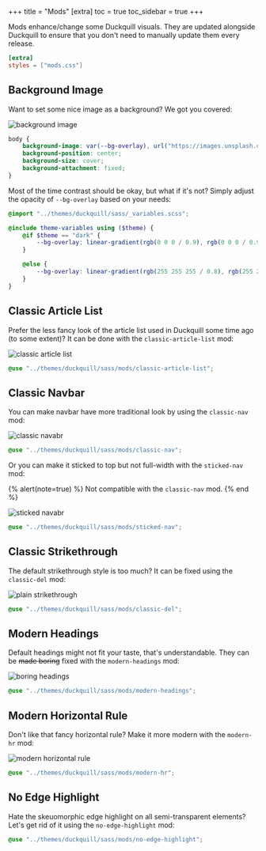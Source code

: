 +++
title = "Mods"
[extra]
toc = true
toc_sidebar = true
+++

Mods enhance/change some Duckquill visuals. They are updated alongside Duckquill to ensure that you don't need to manually update them every release.



```toml
[extra]
styles = ["mods.css"]
```

## Background Image

Want to set some nice image as a background? We got you covered:

![background image](https://files.catbox.moe/no8vfc.png)

```scss
body {
    background-image: var(--bg-overlay), url("https://images.unsplash.com/photo-1523712999610-f77fbcfc3843");
    background-position: center;
    background-size: cover;
    background-attachment: fixed;
}
```

Most of the time contrast should be okay, but what if it's not? Simply adjust the opacity of `--bg-overlay` based on your needs:

```scss
@import "../themes/duckquill/sass/_variables.scss";

@include theme-variables using ($theme) {
    @if $theme == "dark" {
        --bg-overlay: linear-gradient(rgb(0 0 0 / 0.9), rgb(0 0 0 / 0.9));
    }

    @else {
        --bg-overlay: linear-gradient(rgb(255 255 255 / 0.8), rgb(255 255 255 / 0.8));
    }
}
```

## Classic Article List

Prefer the less fancy look of the article list used in Duckquill some time ago (to some extent)? It can be done with the `classic-article-list` mod:

![classic article list](https://files.catbox.moe/yf5feo.png)

```scss
@use "../themes/duckquill/sass/mods/classic-article-list";
```

## Classic Navbar

You can make navbar have more traditional look by using the `classic-nav` mod:

![classic navabr](https://files.catbox.moe/ga4dmv.png)

```scss
@use "../themes/duckquill/sass/mods/classic-nav";
```

Or you can make it sticked to top but not full-width with the `sticked-nav` mod:

{% alert(note=true) %}
Not compatible with the `classic-nav` mod.
{% end %}

![sticked navabr](https://files.catbox.moe/bfu3p7.png)

```scss
@use "../themes/duckquill/sass/mods/sticked-nav";
```

## Classic Strikethrough

The default strikethrough style is too much? It can be fixed using the `classic-del` mod:

![plain strikethrough](https://files.catbox.moe/y2tbwm.png)

```scss
@use "../themes/duckquill/sass/mods/classic-del";
```

## Modern Headings

Default headings might not fit your taste, that's understandable. They can be ~~made boring~~ fixed with the `modern-headings` mod:

![boring headings](https://files.catbox.moe/6ok740.png)

```scss
@use "../themes/duckquill/sass/mods/modern-headings";
```

## Modern Horizontal Rule

Don't like that fancy horizontal rule? Make it more modern with the `modern-hr` mod:

![modern horizontal rule](https://files.catbox.moe/qyqzoy.png)

```scss
@use "../themes/duckquill/sass/mods/modern-hr";
```

## No Edge Highlight

Hate the skeuomorphic edge highlight on all semi-transparent elements? Let's get rid of it using the `no-edge-highlight` mod:

```scss
@use "../themes/duckquill/sass/mods/no-edge-highlight";
```

